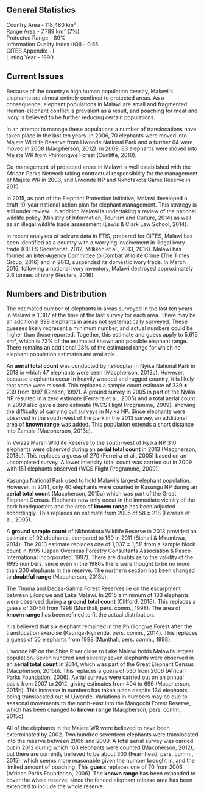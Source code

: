## General Statistics

Country Area - 118,480 km²<br />
Range Area - 7,789 km² (7%)<br />
Protected Range - 89%<br />
Information Quality Index (IQI) - 0.55<br />
CITES Appendix - I<br />
Listing Year -  1990

## Current Issues

Because of the country’s high human population density, Malawi's elephants are almost entirely confined to protected areas. As a consequence, elephant populations in Malawi are small and fragmented. Human-elephant conflict is prevalent as a result, and poaching for meat and ivory is believed to be further reducing certain populations.

In an attempt to manage these populations a number of translocations have taken place in the last ten years. In 2006, 70 elephants were moved into Majete Wildlife Reserve from Liwonde National Park and a further 64 were moved in 2008 (Macpherson, 2012). In 2009, 83 elephants were moved into Majete WR from Phirilongwe Forest (Cunliffe, 2010).

Co-management of protected areas in Malawi is well established with the African Parks Network taking contractual responsibility for the management of Majete WR in 2003, and Liwonde NP and Nkhotakota Game Reserve in 2015.

In 2015, as part of the Elephant Protection Initiative, Malawi developed a draft 10-year national action plan for elephant management. This strategy is still under review.  In addition Malawi is undertaking a review of the national wildlife policy (Ministry of Information, Tourism and Culture, 2014) as well as an illegal wildlife trade assessment (Lewis & Clark Law School, 2014).

In recent analyses of seizure data in ETIS, prepared for CITES, Malawi has been identified as a country with a worrying involvement in illegal ivory trade (CITES Secretariat, 2012; Milliken et al., 2013, 2016). Malawi has formed an Inter-Agency Committee to Combat Wildlife Crime (The Times Group, 2016) and in 2013, suspended its domestic ivory trade. In March 2016, following a national ivory inventory, Malawi destroyed approximately 2.6 tonnes of ivory (Reuters, 2016).

## Numbers and Distribution

The estimated number of elephants in areas surveyed in the last ten years in Malawi is 1,307 at the time of the last survey for each area. There may be an additional 398 elephants in areas not systematically surveyed. These guesses likely represent a minimum number, and actual numbers could be higher than those reported. Together, this estimate and guess apply to 5,616 km², which is 72% of the estimated known and possible elephant range. There remains an additional 28% of the estimated range for which no elephant population estimates are available.

An **aerial total count** was conducted by helicopter in Nyika National Park in 2013 in which 47 elephants were seen (Macpherson, 2013c). However, because elephants occur in heavily wooded and rugged country, it is likely that some were missed. This replaces a sample count estimate of 339 ± 239 from 1997 (Gibson, 1997). A ground survey in 2005 in part of the Nyika NP resulted in a zero estimate (Ferreira et al., 2005) and a total aerial count in 2009 also gave a zero estimate (WCS Flight Programme, 2009), showing the difficulty of carrying out surveys in Nyika NP. Since elephants were observed in the south-west of the park in the 2013 survey, an additional area of **known range** was added. This population extends a short distance into Zambia (Macpherson, 2013c).

In Vwaza Marsh Wildlife Reserve to the south-west of Nyika NP 310 elephants were observed during an **aerial total count** in 2013 (Macpherson, 2013d). This replaces a guess of 270 (Ferreira et al., 2005) based on an uncompleted survey. A lower intensity total count was carried out in 2009 with 151 elephants observed (WCS Flight Programme, 2009). 

Kasungu National Park used to hold Malawi’s largest elephant population. However, in 2014, only 40 elephants were counted in Kasungu NP during an **aerial total count** (Macpherson, 2015a) which was part of the Great Elephant Census. Elephants now only occur in the immediate vicinity of the park headquarters and the area of **known range** has been adjusted accordingly. This replaces an estimate from 2005 of 58 ± 218 (Ferreira et al., 2005).

A **ground sample count** of Nkhotakota Wildlife Reserve in 2013 provided an estimate of 92 elephants, compared to 169 in 2011 (Sichali & Mkumbwa, 2014). The 2013 estimate replaces one of 1,037 ± 1,511 from a sample block count in 1995 (Japan Overseas Forestry Consultants Association & Pasco International Incorporated, 1997). There are doubts as to the validity of the 1995 numbers, since even in the 1980s there were thought to be no more than 300 elephants in the reserve. The northern section has been changed to **doubtful range** (Macpherson, 2013b).

The Thuma and Dedza-Salima Forest Reserves lie on the escarpment between Lilongwe and Lake Malawi. In 2015 a minimum of 133 elephants were observed during a **ground total count** (Clifford, 2016). This replaces a guess of 30-50 from 1998 (Munthali, pers. comm., 1998). The area of **known range** has been refined to fit the actual distribution.

It is believed that six elephant remained in the Phirilongwe Forest after the translocation exercise (Kaunga-Nyirenda, pers. comm., 2014). This replaces a guess of 50 elephants from 1998 (Munthali, pers. comm., 1998). 

Liwonde NP on the Shire River close to Lake Malawi holds Malawi’s largest population. Seven hundred and seventy seven elephants were observed in an **aerial total count** in 2014, which was part of the Great Elephant Census (Macpherson, 2015b). This replaces a guess of 530 from 2006 (African Parks Foundation, 2006). Aerial surveys were carried out on an annual basis from 2007 to 2012, giving estimates from 404 to 696 (Macpherson, 2015b). This increase in numbers has taken place despite 134 elephants being translocated out of Liwonde. Variations in numbers may be due to seasonal movements to the north-east into the Mangochi Forest Reserve, which has been changed to **known range** (Macpherson, pers. comm., 2015c). 

All of the elephants in the Majete WR were believed to have been exterminated by 2002. Two hundred seventeen elephants were translocated into the reserve between 2006 and 2009. A total aerial survey was carried out in 2012 during which 163 elephants were counted (Macpherson, 2012), but there are currently believed to be about 300 (Fearnhead, pers. comm., 2015), which seems more reasonable given the number brought in, and the limited amount of poaching. This **guess** replaces one of 70 from 2006 (African Parks Foundation, 2006). The **known range** has been expanded to cover the whole reserve, since the fenced elephant release area has been extended to include the whole reserve.
